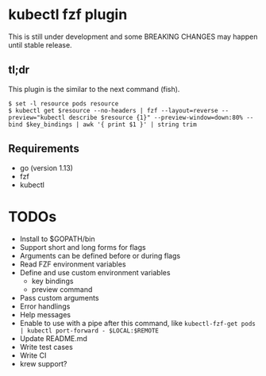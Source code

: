 # kubectl fzf plugin

This is still under development and some BREAKING CHANGES may happen until stable release.

## tl;dr

This plugin is the similar to the next command (fish).

```fish
$ set -l resource pods resource
$ kubectl get $resource --no-headers | fzf --layout=reverse --preview="kubectl describe $resource {1}" --preview-window=down:80% --bind $key_bindings | awk '{ print $1 }' | string trim
```


## Requirements
* go (version 1.13)
* fzf
* kubectl


# TODOs
* Install to $GOPATH/bin
* Support short and long forms for flags
* Arguments can be defined before or during flags
* Read FZF environment variables
* Define and use custom environment variables
    * key bindings
    * preview command
* Pass custom arguments
* Error handlings
* Help messages
* Enable to use with a pipe after this command, like `kubectl-fzf-get pods | kubectl port-forward - $LOCAL:$REMOTE`
* Update README.md
* Write test cases
* Write CI
* krew support?
